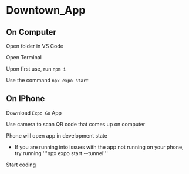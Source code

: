 # Downtown_App

## On Computer
Open folder in VS Code

Open Terminal

Upon first use, run ```npm i```

Use the command ```npx expo start```

## On IPhone
Download ```Expo Go``` App

Use camera to scan QR code that comes up on computer

Phone will open app in development state

  - If you are running into issues with the app not running on your phone, try running '''npx expo start --tunnel'''

Start coding
